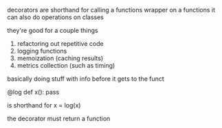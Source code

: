 decorators are shorthand for calling a functions wrapper on a functions
it can also do operations on classes

they're good for a couple things

1. refactoring out repetitive code
2. logging functions
3. memoization (caching results)
4. metrics collection (such as timing)

basically doing stuff with info before it gets to the funct


@log
def x(): pass

is shorthand for x = log(x)

the decorator must return a function
